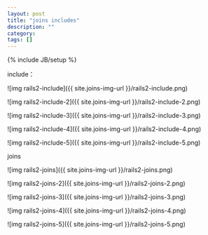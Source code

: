 ```yaml
---
layout: post
title: "joins includes"
description: ""
category: 
tags: []
---
```

{% include JB/setup %}


include：  

![img rails2-include]({{ site.joins-img-url }}/rails2-include.png)

![img rails2-include-2]({{ site.joins-img-url }}/rails2-include-2.png)

![img rails2-include-3]({{ site.joins-img-url }}/rails2-include-3.png)

![img rails2-include-4]({{ site.joins-img-url }}/rails2-include-4.png)

![img rails2-include-5]({{ site.joins-img-url }}/rails2-include-5.png)

joins  

![img rails2-joins]({{ site.joins-img-url }}/rails2-joins.png)

![img rails2-joins-2]({{ site.joins-img-url }}/rails2-joins-2.png)

![img rails2-joins-3]({{ site.joins-img-url }}/rails2-joins-3.png)

![img rails2-joins-4]({{ site.joins-img-url }}/rails2-joins-4.png)

![img rails2-joins-5]({{ site.joins-img-url }}/rails2-joins-5.png)

